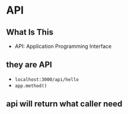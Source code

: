 # API

## What Is This

- API: Application Programming Interface

## they are API

- `localhost:3000/api/hello`
- `app.method()`

## api will return what caller need